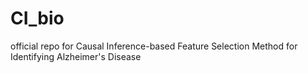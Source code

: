 # CI_bio
official repo for Causal Inference-based Feature Selection Method for Identifying Alzheimer's Disease
